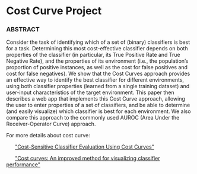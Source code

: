 # Cost Curve Project
### ABSTRACT
Consider the task of identifying which of a set of (binary) classifiers is best for a task. Determining this most cost-effective classifier depends on both properties of the classifier (in particular, its True Positive Rate and True Negative Rate), and the properties of its environment (i.e., the population’s proportion of positive instances, as well as the cost for false positives and cost for false negatives).  We show that the Cost Curves approach provides an effective way to identify the best classifier for different environments, using both classifier properties (learned from a single training dataset) and user-input characteristics of the target environment.  This paper then describes a web app that implements this Cost Curve approach, allowing the user to enter properties of a set of classifiers, and be able to determine (and easily visualize) which classifier is best for each environment. We also compare this approach to the commonly used AUROC (Area Under the Receiver-Operator Curve) approach. </br >

For more details about cost curve: </br >

&nbsp;&nbsp;&nbsp;&nbsp;&nbsp;&nbsp;["Cost-Sensitive Classifier Evaluation Using Cost Curves"](https://webdocs.cs.ualberta.ca/~holte/Publications/flairs2011.pdf)

&nbsp;&nbsp;&nbsp;&nbsp;&nbsp;&nbsp;["Cost curves: An improved method for visualizing classifier performance"](https://webdocs.cs.ualberta.ca/~holte/Publications/mlj2006.pdf)
